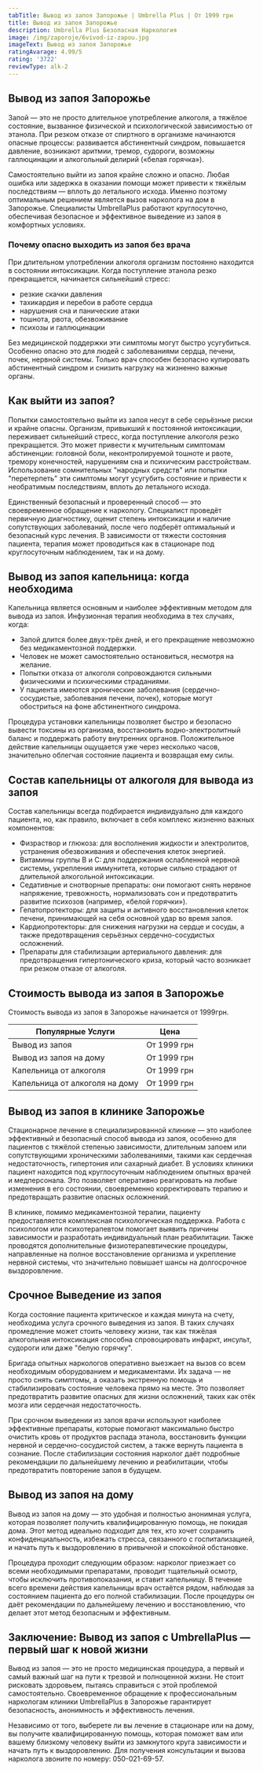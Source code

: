 ```yaml
---
tabTitle: Вывод из запоя Запорожье | Umbrella Plus | От 1999 грн
title: Вывод из запоя Запорожье
description: Umbrella Plus Безопасная Наркология
image: /img/zaporoje/6vivod-iz-zapou.jpg
imageText: Вывод из запоя Запорожье
ratingAvarage: 4.99/5
rating: '3722'
reviewType: alk-2
---
```


## Вывод из запоя Запорожье

Запой — это не просто длительное употребление алкоголя, а тяжёлое состояние, вызванное физической и психологической зависимостью от этанола. При резком отказе от спиртного в организме начинаются опасные процессы: развивается абстинентный синдром, повышается давление, возникают аритмии, тремор, судороги, возможны галлюцинации и алкогольный делирий («белая горячка»).

Самостоятельно выйти из запоя крайне сложно и опасно. Любая ошибка или задержка в оказании помощи может привести к тяжёлым последствиям — вплоть до летального исхода. Именно поэтому оптимальным решением является вызов нарколога на дом в Запорожье. Специалисты UmbrellaPlus работают круглосуточно, обеспечивая безопасное и эффективное выведение из запоя в комфортных условиях.

### Почему опасно выходить из запоя без врача

При длительном употреблении алкоголя организм постоянно находится в состоянии интоксикации. Когда поступление этанола резко прекращается, начинается сильнейший стресс:

* резкие скачки давления
* тахикардия и перебои в работе сердца
* нарушения сна и панические атаки
* тошнота, рвота, обезвоживание
* психозы и галлюцинации

Без медицинской поддержки эти симптомы могут быстро усугубиться. Особенно опасно это для людей с заболеваниями сердца, печени, почек, нервной системы. Только врач способен безопасно купировать абстинентный синдром и снизить нагрузку на жизненно важные органы.

## Как выйти из запоя?

Попытки самостоятельно выйти из запоя несут в себе серьёзные риски и крайне опасны. Организм, привыкший к постоянной интоксикации, переживает сильнейший стресс, когда поступление алкоголя резко прекращается. Это может привести к мучительным симптомам абстиненции: головной боли, неконтролируемой тошноте и рвоте, тремору конечностей, нарушениям сна и психическим расстройствам. Использование сомнительных "народных средств" или попытки "перетерпеть" эти симптомы могут усугубить состояние и привести к необратимым последствиям, вплоть до летального исхода.

Единственный безопасный и проверенный способ — это своевременное обращение к наркологу. Специалист проведёт первичную диагностику, оценит степень интоксикации и наличие сопутствующих заболеваний, после чего подберёт оптимальный и безопасный курс лечения. В зависимости от тяжести состояния пациента, терапия может проводиться как в стационаре под круглосуточным наблюдением, так и на дому.

## Вывод из запоя капельница: когда необходима

Капельница является основным и наиболее эффективным методом для вывода из запоя. Инфузионная терапия необходима в тех случаях, когда:

* Запой длится более двух-трёх дней, и его прекращение невозможно без медикаментозной поддержки.
* Человек не может самостоятельно остановиться, несмотря на желание.
* Попытки отказа от алкоголя сопровождаются сильными физическими и психическими страданиями.
* У пациента имеются хронические заболевания (сердечно-сосудистые, заболевания печени, почек), которые могут обостриться на фоне абстинентного синдрома.

Процедура установки капельницы позволяет быстро и безопасно вывести токсины из организма, восстановить водно-электролитный баланс и поддержать работу внутренних органов. Положительное действие капельницы ощущается уже через несколько часов, значительно облегчая состояние пациента и возвращая ему силы.

## Состав капельницы от алкоголя для вывода из запоя

Состав капельницы всегда подбирается индивидуально для каждого пациента, но, как правило, включает в себя комплекс жизненно важных компонентов:

* Физраствор и глюкоза: для восполнения жидкости и электролитов, устранения обезвоживания и обеспечения клеток энергией.
* Витамины группы B и C: для поддержания ослабленной нервной системы, укрепления иммунитета, которые сильно страдают от длительной алкогольной интоксикации.
* Седативные и снотворные препараты: они помогают снять нервное напряжение, тревожность, нормализовать сон и предотвратить развитие психозов (например, «белой горячки»).
* Гепатопротекторы: для защиты и активного восстановления клеток печени, принимающей на себя основной удар во время запоя.
* Кардиопротекторы: для снижения нагрузки на сердце и сосуды, а также предотвращения серьёзных сердечно-сосудистых осложнений.
* Препараты для стабилизации артериального давления: для предотвращения гипертонического криза, который часто возникает при резком отказе от алкоголя.

## Стоимость вывода из запоя в Запорожье

Стоимость вывода из запоя в Запорожье начинается от 1999грн.

| Популярные Услуги              | Цена        |
| ------------------------------ | ----------- |
| Вывод из запоя                 | От 1999 грн |
| Вывод из запоя на дому         | От 1999 грн |
| Капельница от алкоголя         | От 1999 грн |
| Капельница от алкоголя на дому | От 1999 грн |

## Вывод из запоя в клинике Запорожье

Стационарное лечение в специализированной клинике — это наиболее эффективный и безопасный способ вывода из запоя, особенно для пациентов с тяжёлой степенью зависимости, длительным запоем или сопутствующими хроническими заболеваниями, такими как сердечная недостаточность, гипертония или сахарный диабет. В условиях клиники пациент находится под круглосуточным наблюдением опытных врачей и медперсонала. Это позволяет оперативно реагировать на любые изменения в его состоянии, своевременно корректировать терапию и предотвращать развитие опасных осложнений.

В клинике, помимо медикаментозной терапии, пациенту предоставляется комплексная психологическая поддержка. Работа с психологом или психотерапевтом помогает выявить причины зависимости и разработать индивидуальный план реабилитации. Также проводятся дополнительные физиотерапевтические процедуры, направленные на полное восстановление организма и укрепление нервной системы, что значительно повышает шансы на долгосрочное выздоровление.

## Срочное Выведение из запоя

Когда состояние пациента критическое и каждая минута на счету, необходима услуга срочного выведения из запоя. В таких случаях промедление может стоить человеку жизни, так как тяжёлая алкогольная интоксикация способна спровоцировать инфаркт, инсульт, судороги или даже "белую горячку".

Бригада опытных наркологов оперативно выезжает на вызов со всем необходимым оборудованием и медикаментами. Их задача — не просто снять симптомы, а оказать экстренную помощь и стабилизировать состояние человека прямо на месте. Это позволяет предотвратить развитие опасных для жизни осложнений, таких как отёк мозга или сердечная недостаточность.

При срочном выведении из запоя врачи используют наиболее эффективные препараты, которые помогают максимально быстро очистить кровь от продуктов распада этанола, восстановить функции нервной и сердечно-сосудистой систем, а также вернуть пациента в сознание. После стабилизации состояния нарколог даёт подробные рекомендации по дальнейшему лечению и реабилитации, чтобы предотвратить повторение запоя в будущем.

## Вывод из запоя на дому

Вывод из запоя на дому — это удобная и полностью анонимная услуга, которая позволяет получить квалифицированную помощь, не покидая дома. Этот метод идеально подходит для тех, кто хочет сохранить конфиденциальность, избежать стресса, связанного с госпитализацией, и начать путь к выздоровлению в привычной и спокойной обстановке.

Процедура проходит следующим образом: нарколог приезжает со всеми необходимыми препаратами, проводит тщательный осмотр, чтобы исключить противопоказания, и ставит капельницу. В течение всего времени действия капельницы врач остаётся рядом, наблюдая за состоянием пациента до его полной стабилизации. После процедуры он даёт рекомендации по дальнейшему лечению и восстановлению, что делает этот метод безопасным и эффективным.

## Заключение: Вывод из запоя с UmbrellaPlus — первый шаг к новой жизни

Вывод из запоя — это не просто медицинская процедура, а первый и самый важный шаг на пути к трезвой и полноценной жизни. Не стоит рисковать здоровьем, пытаясь справиться с этой проблемой самостоятельно. Своевременное обращение к профессиональным наркологам клиники UmbrellaPlus в Запорожье гарантирует безопасность, анонимность и эффективность лечения.

Независимо от того, выберете ли вы лечение в стационаре или на дому, вы получите квалифицированную помощь, которая поможет вам или вашему близкому человеку выйти из замкнутого круга зависимости и начать путь к выздоровлению. Для получения консультации и вызова нарколога звоните по номеру: 050-021-69-57.
